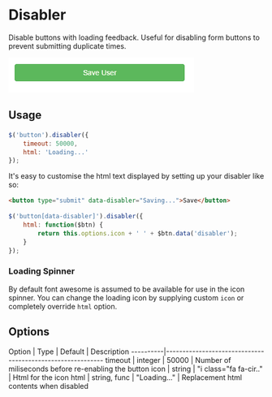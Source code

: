 Disabler
===========================

Disable buttons with loading feedback. Useful for disabling form buttons to prevent submitting duplicate times.

![demo](resources/demo.gif)

## Usage

```javascript
$('button').disabler({
	timeout: 50000,
	html: 'Loading...'
});
```

It's easy to customise the html text displayed by setting up your disabler like so:

```html
<button type="submit" data-disabler="Saving...">Save</button>
```

```javascript
$('button[data-disabler]').disabler({
	html: function($btn) {
		return this.options.icon + ' ' + $btn.data('disabler');
	}
});
```

### Loading Spinner

By default font awesome is assumed to be available for use in the icon spinner. You can change the loading icon by supplying custom `icon` or completely override `html` option.

## Options

Option    | Type         | Default                 | Description
----------|-----------------------------------------------------------
timeout   | integer      | 50000                   | Number of miliseconds before re-enabling the button
icon      | string       | "i class="fa fa-cir.."  | Html for the icon
html      | string, func | "Loading..."            | Replacement html contents when disabled
